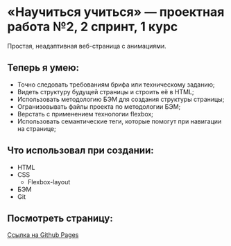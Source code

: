 # «Научиться учиться» — проектная работа №2, 2 спринт, 1 курс

Простая, неадаптивная веб-страница с анимациями.

## Теперь я умею:
* Точно следовать требованиям брифа или техническому заданию;
* Видеть структуру будущей страницы и строить её в HTML;
* Использовать методологию БЭМ для создания структуры страницы;
* Огранизовывать файлы проекта по методологии БЭМ;
* Верстать с применением технологии flexbox;
* Использовать семантические теги, которые помогут при навигации на странице;

## Что использовал при создании:
* HTML
* CSS
  * Flexbox-layout
* БЭМ
* Git

## Посмотреть страницу:
[Ссылка на Github Pages](https://mvxim.github.io/how-to-learn/)
